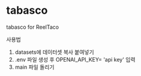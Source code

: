 # tabasco
tabasco for ReelTaco


사용법

1. datasets에 데이터셋 복사 붙여넣기
2. .env 파일 생성 후 OPENAI_API_KEY= 'api key' 입력
3. main 파일 돌리기